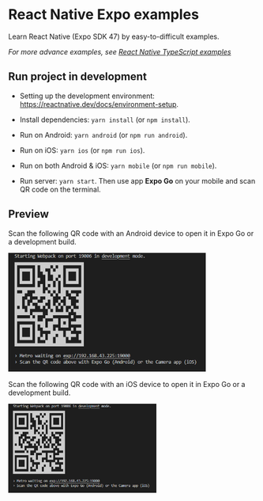 # React Native Expo examples

Learn React Native (Expo SDK 47) by easy-to-difficult examples.

_For more advance examples, see [React Native TypeScript examples](https://github.com/robinhuy/react-native-typescript-examples)_

## Run project in development

- Setting up the development environment: https://reactnative.dev/docs/environment-setup.

- Install dependencies: `yarn install` (or `npm install`).

- Run on Android: `yarn android` (or `npm run android`).

- Run on iOS: `yarn ios` (or `npm run ios`).

- Run on both Android & iOS: `yarn mobile` (or `npm run mobile`).

- Run server: `yarn start`. Then use app **Expo Go** on your mobile and scan QR code on the terminal.

## Preview

Scan the following QR code with an Android device to open it in Expo Go or a development build.

<img src="https://github.com/mauryarajeev/List_View_react-native_app/blob/main/image/scanQR.png" width="400" alt="Android demo app" />

Scan the following QR code with an iOS device to open it in Expo Go or a development build.

<img src="https://github.com/mauryarajeev/List_View_react-native_app/blob/main/image/scanQR.png" width="300" alt="iOS demo app" />
